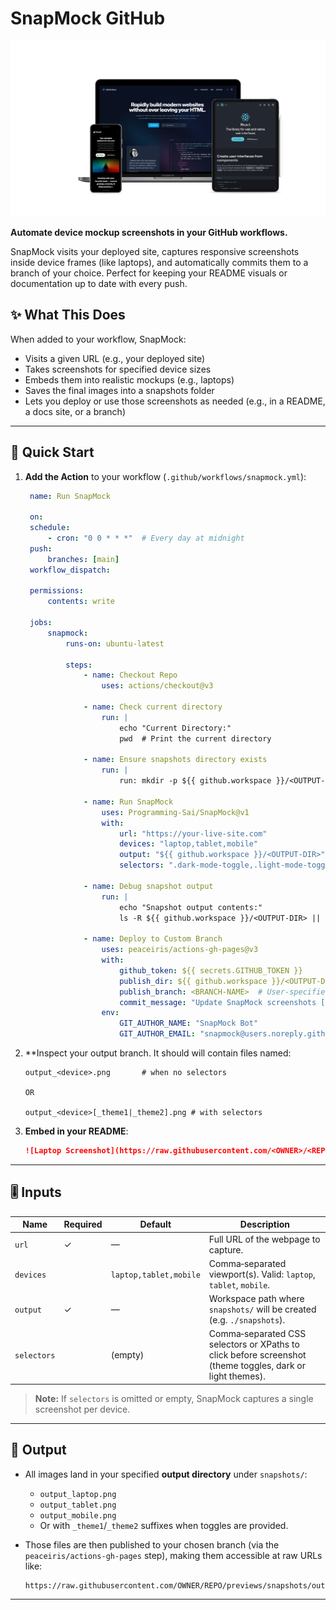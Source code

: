 # SnapMock GitHub

<p align='center'>

![Demo](./SnapMock.png)

</p>

**Automate device mockup screenshots in your GitHub workflows.**

SnapMock visits your deployed site, captures responsive screenshots inside device frames (like laptops), and automatically commits them to a branch of your choice. Perfect for keeping your README visuals or documentation up to date with every push.

## ✨ What This Does

When added to your workflow, SnapMock:

- Visits a given URL (e.g., your deployed site)
- Takes screenshots for specified device sizes
- Embeds them into realistic mockups (e.g., laptops)
- Saves the final images into a snapshots folder
- Lets you deploy or use those screenshots as needed (e.g., in a README, a docs site, or a branch)

---

## 🚀 Quick Start

1. **Add the Action** to your workflow (`.github/workflows/snapmock.yml`):

   ```yaml
    name: Run SnapMock

    on:
    schedule:
        - cron: "0 0 * * *"  # Every day at midnight
    push:
        branches: [main]
    workflow_dispatch:

    permissions:
        contents: write

    jobs:
        snapmock:
            runs-on: ubuntu-latest

            steps:
                - name: Checkout Repo
                    uses: actions/checkout@v3

                - name: Check current directory
                    run: |
                        echo "Current Directory:"
                        pwd  # Print the current directory

                - name: Ensure snapshots directory exists
                    run: |
                        run: mkdir -p ${{ github.workspace }}/<OUTPUT-DIR>  # Ensures the directory exists before SnapMock

                - name: Run SnapMock
                    uses: Programming-Sai/SnapMock@v1
                    with:
                        url: "https://your-live-site.com"
                        devices: "laptop,tablet,mobile"
                        output: "${{ github.workspace }}/<OUTPUT-DIR>" # Must be the same as the one specified above
                        selectors: ".dark-mode-toggle,.light-mode-toggle"  # Optional, Just for theme toggling

                - name: Debug snapshot output
                    run: |
                        echo "Snapshot output contents:"
                        ls -R ${{ github.workspace }}/<OUTPUT-DIR> || echo "No snapshots directory found"  # Debug if snapshots are present

                - name: Deploy to Custom Branch
                    uses: peaceiris/actions-gh-pages@v3
                    with:
                        github_token: ${{ secrets.GITHUB_TOKEN }}
                        publish_dir: ${{ github.workspace }}/<OUTPUT-DIR> # Correctly use the directory with the snapshots
                        publish_branch: <BRANCH-NAME>  # User-specified branch
                        commit_message: "Update SnapMock screenshots [skip ci]"
                    env:
                        GIT_AUTHOR_NAME: "SnapMock Bot"
                        GIT_AUTHOR_EMAIL: "snapmock@users.noreply.github.com"
   ```

2. \*\*Inspect your output branch. It should will contain files named:

   ```text
   output_<device>.png       # when no selectors

   OR

   output_<device>[_theme1|_theme2].png # with selectors
   ```

3. **Embed in your README**:
   ```markdown
   ![Laptop Screenshot](https://raw.githubusercontent.com/<OWNER>/<REPO>/<BRANCH-NAME>/output_laptop.png)
   ```

---

## 🎚️ Inputs

| Name        | Required | Default                | Description                                                                                               |
| ----------- | -------- | ---------------------- | --------------------------------------------------------------------------------------------------------- |
| `url`       | ✓        | —                      | Full URL of the webpage to capture.                                                                       |
| `devices`   |          | `laptop,tablet,mobile` | Comma‑separated viewport(s). Valid: `laptop`, `tablet`, `mobile`.                                         |
| `output`    | ✓        | —                      | Workspace path where `snapshots/` will be created (e.g. `./snapshots`).                                   |
| `selectors` |          | (empty)                | Comma‑separated CSS selectors or XPaths to click before screenshot (theme toggles, dark or light themes). |

> **Note:** If `selectors` is omitted or empty, SnapMock captures a single screenshot per device.

---

## 📂 Output

- All images land in your specified **output directory** under `snapshots/`:

  - `output_laptop.png`
  - `output_tablet.png`
  - `output_mobile.png`
  - Or with `_theme1`/`_theme2` suffixes when toggles are provided.

- Those files are then published to your chosen branch (via the `peaceiris/actions-gh-pages` step), making them accessible at raw URLs like:
  ```
  https://raw.githubusercontent.com/OWNER/REPO/previews/snapshots/output_laptop.png
  ```

---
